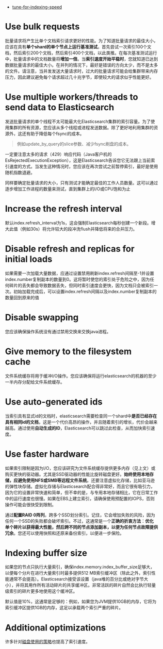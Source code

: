 - [tune-for-indexing-speed](https://www.elastic.co/guide/en/elasticsearch/reference/5.5/tune-for-indexing-speed.html)

# Use bulk requests

批量请求将产生比单个文档索引请求更好的性能。为了知道批量请求的最佳大小，应该在具有**单个shard的单个节点上运行基准测试**。首先尝试一次索引100个文档，然后索引200个文档，然后索引400个文档，以此类推。在每次基准测试运行中，批量请求中的文档数量将**增加一倍**。当**索引速度开始平稳时**，您就知道已达到数据批量请求的最佳大小。在并列的情况下，最好是错误的方向太少，而不是太多的文件。请注意，当并发发送大量请求时，过大的批量请求可能会给集群带来内存压力，因此建议避免每个请求超过几十兆字节，即使较大的请求似乎性能更好。

# Use multiple workers/threads to send data to Elasticsearch

发送批量请求的单个线程不太可能最大化Elasticsearch集群的索引容量。为了使用集群的所有资源，您应该从多个线程或进程发送数据。除了更好地利用集群的资源外，这还有助于降低每个fsync的成本。

> 例如update_by_query的slice参数、减少fsync刷盘的成本。

一定要注意太多的请求（429）响应代码（Java客户机的EsRejectedExecutionException），这是Elasticsearch告诉您它无法跟上当前索引速度的方式。当发生这种情况时，您应该在再次尝试之前暂停索引，最好是使用随机指数退避。

同样要确定批量请求的大小，只有测试才能确定最佳的工作人员数量。这可以通过逐步增加工作进程的数量来测试，直到集群上的I/O或CPU饱和为止

# Increase the refresh interval

默认index.refresh_interval为1s，这会强制Elasticsearch每秒创建一个新段。增大此值（例如30s）将允许较大的段冲洗flush并降低将来的合并压力。

# Disable refresh and replicas for initial loads

如果需要一次加载大量数据，应通过设置禁用刷新index.refresh间隔至-1并设置index.number复制副本的数量到0。这将暂时使您的索引处于危险之中，因为任何碎片的丢失都会导致数据丢失，但同时索引速度会更快，因为文档只会被索引一次。初始加载完成后，可以设置index.refresh间隔以及index.number复制副本的数量回到原来的值

# Disable swapping

您应该确保操作系统没有通过禁用交换来交换java进程。

# Give memory to the filesystem cache

文件系统缓存将用于缓冲I/O操作。您应该确保将运行elasticsearch的机器的至少一半内存分配给文件系统缓存。

# Use auto-generated ids

当索引具有显式id的文档时，elasticsearch需要检查同一个shard中**是否已经存在具有相同id的文档**，这是一个代价高昂的操作，并且随着索引的增长，代价会越来越高。通过使用**自动生成的ID**，Elasticsearch可以跳过此检查，从而加快索引速度。

# Use faster hardware

如果索引限制是因为I/O，您应该研究为文件系统缓存提供更多内存（见上文）或购买更快的驱动器。尤其是SSD驱动器的性能比旋转磁盘更好。**始终使用本地存储，应避免使用NFS或SMB等远程文件系统**。还要注意虚拟化存储，比如亚马逊的弹性块存储。虚拟化存储与Elasticsearch配合得非常好，而且它很有吸引力，因为它的设置非常快速和简单，但不幸的是，与专用本地存储相比，它在日常工作中的运行速度也很慢。如果在EBS上建立索引，请确保使用预配置的IOPS，否则操作可能会很快受到限制。

通过**配置RAID 0阵列**，跨多个SSD划分索引。记住，它会增加失败的风险，因为任何一个SSD的失败都会破坏索引。不过，这通常是一个**正确的折衷方法**：**优化单个碎片以获得最大性能，然后跨不同的节点添加副本，以便为任何节点故障提供冗余**。您还可以使用快照和还原来备份索引，以便进一步保险。

# Indexing buffer size

如果您的节点只执行大量索引，确保index.memory.index_buffer_size足够大，以便每个分片在进行大量索引时最多提供512 MB索引缓冲区（除此之外，索引性能通常不会提高）。Elasticsearch接受该设置（java堆的百分比或绝对字节大小），并将其用作所有活动碎片的共享缓冲区。非常活跃的碎片自然会比执行轻量级索引的碎片更多地使用这个缓冲区。

默认值是10%，这通常是足够的：例如，如果您为JVM提供10GB的内存，它将为索引缓冲区提供1GB的内存，这足以承载两个索引严重的碎片。

# Additional optimizations

许多针对[磁盘使用的策略](优化字段与磁盘调优.md)也提高了索引速度。
